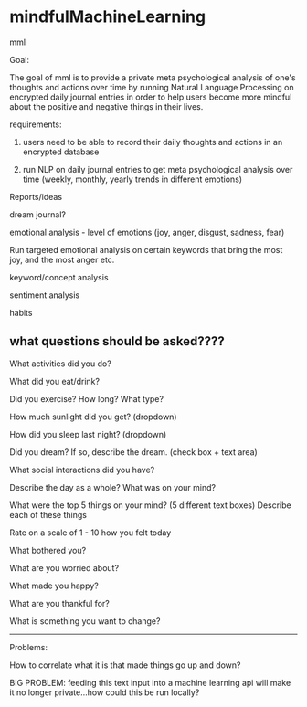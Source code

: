# mindfulMachineLearning

mml
 
Goal:
 
The goal of mml is to provide a private meta psychological analysis of one's thoughts and actions over time by running Natural Language Processing on encrypted daily journal entries in order to help users become more mindful about the positive and negative things in their lives.
 
requirements:
 
1. users need to be able to record their daily thoughts and actions in an encrypted database
 
2. run NLP on daily journal entries to get meta psychological analysis over time (weekly, monthly, yearly trends in different emotions)
 
Reports/ideas
 
dream journal?

emotional analysis - level of emotions (joy, anger, disgust, sadness, fear)

Run targeted emotional analysis on certain keywords that bring the most joy, and the most anger etc.

keyword/concept analysis

sentiment analysis

habits
 
 
what questions should be asked????
------------------------------------
What activities did you do?
 
What did you eat/drink?
 
Did you exercise? How long? What type?
 
How much sunlight did you get? (dropdown)
 
How did you sleep last night? (dropdown)
 
Did you dream? If so, describe the dream. (check box + text area)
 
What social interactions did you have?
 
Describe the day as a whole? What was on your mind?
 
What were the top 5 things on your mind? (5 different text boxes) Describe each of these things
 
Rate on a scale of 1 - 10 how you felt today
 
What bothered you?
 
What are you worried about?
 
What made you happy?
 
What are you thankful for?
 
What is something you want to change?
 
-------------------------------------------------------------
Problems: 


How to correlate what it is that made things go up and down?
 
 
BIG PROBLEM: feeding this text input into a machine learning api will make it no longer private...how could this be run locally?
